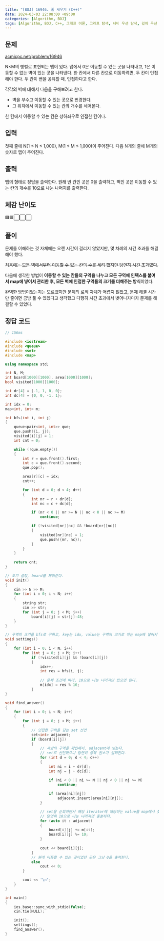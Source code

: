 ```yaml
---
title: "[BOJ] 16946. 줄 세우기 (C++)"
date: 2024-03-03 22:08:00 +09:00
categories: [Algorithm, BOJ]
tags: [Algorithm, BOJ, C++, 그래프 이론, 그래프 탐색, 너비 우선 탐색, 깊이 우선 탐색, Gold 2, CLASS 5]
---
```

## **문제**
[acmicpc.net/problem/16946](https://www.acmicpc.net/problem/16946)

N×M의 행렬로 표현되는 맵이 있다. 맵에서 0은 이동할 수 있는 곳을 나타내고, 1은 이동할 수 없는 벽이 있는 곳을 나타낸다. 한 칸에서 다른 칸으로 이동하려면, 두 칸이 인접해야 한다. 두 칸이 변을 공유할 때, 인접하다고 한다.

각각의 벽에 대해서 다음을 구해보려고 한다.

- 벽을 부수고 이동할 수 있는 곳으로 변경한다.
- 그 위치에서 이동할 수 있는 칸의 개수를 세어본다.

한 칸에서 이동할 수 있는 칸은 상하좌우로 인접한 칸이다.
<br>

## **입력**
첫째 줄에 N(1 ≤ N ≤ 1,000), M(1 ≤ M ≤ 1,000)이 주어진다. 다음 N개의 줄에 M개의 숫자로 맵이 주어진다.
<br>

## **출력**
맵의 형태로 정답을 출력한다. 원래 빈 칸인 곳은 0을 출력하고, 벽인 곳은 이동할 수 있는 칸의 개수를 10으로 나눈 나머지를 출력한다.
<br>

## **체감 난이도**
🟩🟩⬜⬜⬜
<br>

## **풀이**
문제를 이해하는 것 자체에는 오랜 시간이 걸리지 않았지만, 몇 차례의 시간 초과를 해결해야 했다.

~~처음에는 모든 벽에서부터 이동할 수 있는 칸의 수를 세려 했지만 당연히 시간 초과였다.~~

다음에 생각한 방법이 **이동할 수 있는 칸들의 구역을 나누고 모든 구역에 인덱스를 붙여서 map에 넣어서 관리한 후, 모든 벽에 인접한 구역들의 크기를 더해주는 방식**이었다.

완벽한 방법이었는지는 모르겠지만 문제의 로직 자체가 어렵지 않았고, 문제 해결 시간만 줄이면 금방 풀 수 있겠다고 생각했고 다행히 시간 초과에서 벗어나자마자 문제를 해결할 수 있었다.
<br>

## **정답 코드**
```c++
// 156ms

#include <iostream>
#include <queue>
#include <set>
#include <map>

using namespace std;

int N, M;
int board[1000][1000], area[1000][1000];
bool visited[1000][1000];

int dr[4] = {-1, 1, 0, 0};
int dc[4] = {0, 0, -1, 1};

int idx = 0;
map<int, int> m;

int bfs(int i, int j)
{
    queue<pair<int, int>> que;
    que.push({i, j});
    visited[i][j] = 1;
    int cnt = 0;

    while (!que.empty())
    {
        int r = que.front().first;
        int c = que.front().second;
        que.pop();

        area[r][c] = idx;
        cnt++;

        for (int d = 0; d < 4; d++)
        {
            int nr = r + dr[d];
            int nc = c + dc[d];

            if (nr < 0 || nr >= N || nc < 0 || nc >= M)
                continue;

            if (!visited[nr][nc] && !board[nr][nc])
            {
                visited[nr][nc] = 1;
                que.push({nr, nc});
            }
        }
    }
    
    return cnt;
}

// 초기 설정, board를 채워준다.
void init()
{
    cin >> N >> M;
    for (int i = 0; i < N; i++)
    {
        string str;
        cin >> str;
        for (int j = 0; j < M; j++)
            board[i][j] = str[j]-48;
    }
}

// 구역의 크기를 bfs로 구하고, key는 idx, value는 구역의 크기로 하는 map에 넣어서 관리한다.
void settings()
{
    for (int i = 0; i < N; i++)
        for (int j = 0; j < M; j++)
            if (!visited[i][j] && !board[i][j])
            {
                idx++;
                int res = bfs(i, j);
                
                // 문제 조건에 따라, 10으로 나눈 나머지만 있으면 된다.
                m[idx] = res % 10;
            }
}

void find_answer()
{
    for (int i = 0; i < N; i++)
    {
        for (int j = 0; j < M; j++)
        {
            // 인접한 구역을 담는 set 선언
            set<int> adjacent;
            if (board[i][j])
            {
                // 사방의 구역을 확인해서, adjacent에 넣는다.
                // set로 선언했으니 당연히 중복 원소가 걸러진다.
                for (int d = 0; d < 4; d++)
                {
                    int ni = i + dr[d];
                    int nj = j + dc[d];

                    if (ni < 0 || ni >= N || nj < 0 || nj >= M)
                        continue;
                    
                    if (area[ni][nj])
                        adjacent.insert(area[ni][nj]);
                }

                // set을 순회하면서 해당 iterator에 해당하는 value를 map에서 찾아서 더해준다.
                // 당연히 10으로 나눈 나머지면 충분하다.
                for (auto it : adjacent)
                {
                    board[i][j] += m[it];
                    board[i][j] %= 10;
                }
                
                cout << board[i][j];
            }
            // 원래 이동할 수 있는 곳이었던 곳은 그냥 0을 출력한다.
            else
                cout << 0;
        }

        cout << '\n';
    }
}

int main()
{
    ios_base::sync_with_stdio(false);
    cin.tie(NULL);

    init();
    settings();
    find_answer();
}
```